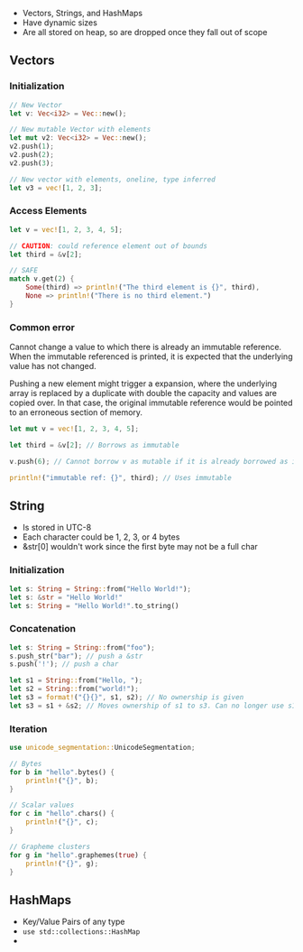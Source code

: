- Vectors, Strings, and HashMaps
- Have dynamic sizes
- Are all stored on heap, so are dropped once they fall out of scope

## Vectors
### Initialization
```rust
// New Vector
let v: Vec<i32> = Vec::new();

// New mutable Vector with elements
let mut v2: Vec<i32> = Vec::new();
v2.push(1);
v2.push(2);
v2.push(3);

// New vector with elements, oneline, type inferred
let v3 = vec![1, 2, 3];
```

### Access Elements
```rust
let v = vec![1, 2, 3, 4, 5];

// CAUTION: could reference element out of bounds
let third = &v[2];

// SAFE
match v.get(2) {
	Some(third) => println!("The third element is {}", third),
	None => println!("There is no third element.")
}
```

### Common error
Cannot change a value to which there is already an immutable reference. When the immutable referenced is printed, it is expected that the underlying value has not changed.

Pushing a new element might trigger a expansion, where the underlying array is replaced by a duplicate with double the capacity and values are copied over. In that case, the original immutable reference would be pointed to an erroneous section of memory.
```rust
let mut v = vec![1, 2, 3, 4, 5];

let third = &v[2]; // Borrows as immutable

v.push(6); // Cannot borrow v as mutable if it is already borrowed as immutable.

println!("immutable ref: {}", third); // Uses immutable
```

## String
- Is stored in UTC-8
- Each character could be 1, 2, 3, or 4 bytes
- &str[0] wouldn't work since the first byte may not be a full char

### Initialization
```rust
let s: String = String::from("Hello World!");
let s: &str = "Hello World!"
let s: String = "Hello World!".to_string()
```

### Concatenation
```rust
let s: String = String::from("foo");
s.push_str("bar"); // push a &str
s.push('!'); // push a char

let s1 = String::from("Hello, ");
let s2 = String::from("world!");
let s3 = format!("{}{}", s1, s2); // No ownership is given
let s3 = s1 + &s2; // Moves ownership of s1 to s3. Can no longer use s1.

```

### Iteration
```rust
use unicode_segmentation::UnicodeSegmentation;

// Bytes
for b in "hello".bytes() {
	println!("{}", b);
}

// Scalar values
for c in "hello".chars() {
	println!("{}", c);
}

// Grapheme clusters
for g in "hello".graphemes(true) {
	println!("{}", g);
}
```

## HashMaps
- Key/Value Pairs of any type
- `use std::collections::HashMap`
- 